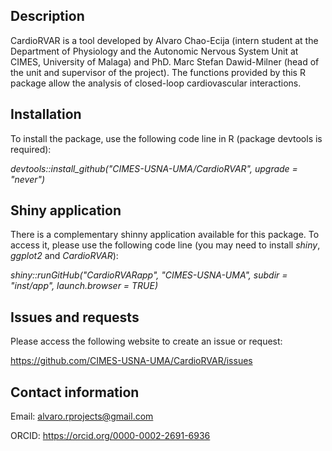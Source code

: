 ## Description

CardioRVAR is a tool developed by Alvaro Chao-Ecija (intern student at the 
Department of Physiology and the Autonomic Nervous System Unit at CIMES, University of
Malaga) and PhD. Marc Stefan Dawid-Milner (head of the unit and supervisor of the project). 
The functions provided by this R package allow the analysis of closed-loop 
cardiovascular interactions.

## Installation

To install the package, use the following code line in R (package devtools is required):

*devtools::install_github("CIMES-USNA-UMA/CardioRVAR", upgrade = "never")*

## Shiny application

There is a complementary shinny application available for this package. To access it, please use the following code line (you
may need to install *shiny*, *ggplot2* and *CardioRVAR*):

*shiny::runGitHub("CardioRVARapp", "CIMES-USNA-UMA", subdir = "inst/app", launch.browser = TRUE)*

## Issues and requests

Please access the following website to create an issue or request:

https://github.com/CIMES-USNA-UMA/CardioRVAR/issues

## Contact information

Email: alvaro.rprojects@gmail.com

ORCID: https://orcid.org/0000-0002-2691-6936




